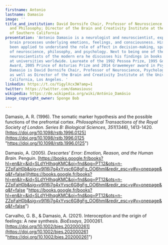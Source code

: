 ```yaml
---
firstname: Antonio
lastname: Damasio
image: ''
title_and_institution: David Dornsife Chair, Professor of Neuroscience, Psychology,
  and Philosophy; Director of the Brain and Creativity Institute at the University
  of Southern California
presentation: 'Antonio Damasio is a neurologist and neuroscientist, expert in the
  brain processes underlying emotions, feelings, and consciousness. His findings have
  been applied to understand the role of affect in decision-making, spanning the disciplines
  of neuroscience, philosophy, and psychology. Next to being one of the most cited
  neuroscientists of the modern era he discusses his findings in books that are taught
  at universities worldwide. Laureate of the 1992 Pessoa Prize, 1995 Golden Brain
  Award, 2005 Prince of Asturias Prize and 2014 Grawemeyer award in Psychology, Antonio
  Damasio is David Dornsife Chair, Professor of Neuroscience, Psychology, and Philosophy,
  as well as Director of the Brain and Creativity Institute at the University of Southern
  California, Los Angeles. '
linkedin: https://t.co/YigylXcx3W?amp=1
twitter: https://twitter.com/damasiousc
wikipedia: https://de.wikipedia.org/wiki/António_Damásio
image_copyright_owner: Sponge Bob

---
```

Damasio, A. R. (1996). The somatic marker hypothesis and the possible functions of the prefrontal cortex. _Philosophical Transactions of the Royal Society of London. Series B: Biological Sciences_, _351_(1346), 1413-1420. [https://doi.org/10.1098/rstb.1996.0125](https://doi.org/10.1098/rstb.1996.0125 "https://doi.org/10.1098/rstb.1996.0125")

Damasio, A. (2005). _Descartes' Error: Emotion, Reason, and the Human Brain_. Penguin. [https://books.google.fr/books?hl=en&lr=&id=SLdYHlhqgKMC&oi=fnd&pg=PT12&ots=n-ZZpFaH0b&sig=v9l16j7g4xYvsc6G8gFg_OO6hmI&redir_esc=y#v=onepage&q&f=false](https://books.google.fr/books?hl=en&lr=&id=SLdYHlhqgKMC&oi=fnd&pg=PT12&ots=n-ZZpFaH0b&sig=v9l16j7g4xYvsc6G8gFg_OO6hmI&redir_esc=y#v=onepage&q&f=false "https://books.google.fr/books?hl=en&lr=&id=SLdYHlhqgKMC&oi=fnd&pg=PT12&ots=n-ZZpFaH0b&sig=v9l16j7g4xYvsc6G8gFg_OO6hmI&redir_esc=y#v=onepage&q&f=false")

Carvalho, G. B., & Damasio, A. (2021). Interoception and the origin of feelings: A new synthesis. _BioEssays_, 2000261.[https://doi.org/10.1002/bies.202000261](https://doi.org/10.1002/bies.202000261 "https://doi.org/10.1002/bies.202000261")